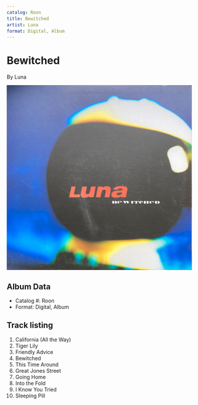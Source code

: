 ```yaml
---
catalog: Roon
title: Bewitched
artist: Luna
format: Digital, Album
---
```


# Bewitched

By Luna

![](../../assets/albumcovers/Luna-Bewitched.png)

## Album Data

- Catalog #: Roon
- Format: Digital, Album


## Track listing


1. California (All the Way)
2. Tiger Lily
3. Friendly Advice
4. Bewitched
5. This Time Around
6. Great Jones Street
7. Going Home
8. Into the Fold
9. I Know You Tried
10. Sleeping Pill

